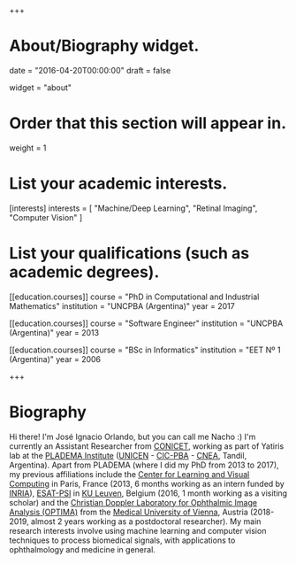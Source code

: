 +++
# About/Biography widget.

date = "2016-04-20T00:00:00"
draft = false

widget = "about"

# Order that this section will appear in.
weight = 1

# List your academic interests.
[interests]
  interests = [
    "Machine/Deep Learning",
    "Retinal Imaging",
    "Computer Vision"
  ]

# List your qualifications (such as academic degrees).
[[education.courses]]
  course = "PhD in Computational and Industrial Mathematics"
  institution = "UNCPBA (Argentina)"
  year = 2017

[[education.courses]]
  course = "Software Engineer"
  institution = "UNCPBA (Argentina)"
  year = 2013

[[education.courses]]
  course = "BSc in Informatics"
  institution = "EET Nº 1 (Argentina)"
  year = 2006

+++

# Biography
Hi there! I'm José Ignacio Orlando, but you can call me Nacho :)
I'm currently an Assistant Researcher from [CONICET](http://www.conicet.gov.ar/?lan=en), working as part of Yatiris lab at the [PLADEMA Institute](http://www.pladema.net/) ([UNICEN](https://www.unicen.edu.ar/english) - [CIC-PBA](https://www.gba.gob.ar/cic) - [CNEA](https://www.argentina.gob.ar/comision-nacional-de-energia-atomica), Tandil, Argentina).
Apart from PLADEMA (where I did my PhD from 2013 to 2017), my previous affiliations include the [Center for Learning and Visual Computing](http://cvn.centralesupelec.fr) in Paris, France (2013, 6 months working as an intern funded by [INRIA](https://www.inria.fr/en/teams/galen)), [ESAT-PSI](https://www.esat.kuleuven.be/psi) in [KU Leuven](https://www.kuleuven.be/english/), Belgium (2016, 1 month working as a visiting scholar) and the [Christian Doppler Laboratory for Ophthalmic Image Analysis (OPTIMA)](https://optima.meduniwien.ac.at/) from the [Medical University of Vienna](https://www.meduniwien.ac.at/hp/1/department-of-ophthalmology/), Austria (2018-2019, almost 2 years working as a postdoctoral researcher).
My main research interests involve using machine learning and computer vision techniques to process biomedical signals, with applications to ophthalmology and medicine in general.
